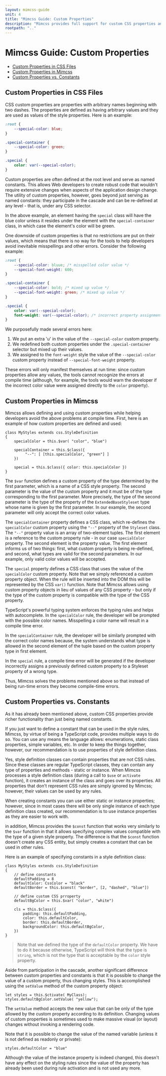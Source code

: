 ```yaml
---
layout: mimcss-guide
unit: 4
title: "Mimcss Guide: Custom Properties"
description: "Mimcss provides full support for custom CSS properties and allows assigning types to them to ensure type-safety."
rootpath: ".."
---
```


# Mimcss Guide: Custom Properties

* [Custom Properties in CSS Files](#custom-properties-in-css-files)
* [Custom Properties in Mimcss](#custom-properties-in-mimcss)
* [Custom Properties vs. Constants](#custom-properties-vs.-constants)

## Custom Properties in CSS Files
CSS custom properties are properties with arbitrary names beginning with two dashes. The properties are defined as having arbitrary values and they are used as values of the style properties. Here is an example:

```css
:root {
    --special-color: blue;
}

.special-container {
    --special-color: green;
}

.special {
    color: var(--special-color);
}
```

Custom properties are often defined at the root level and serve as named constants. This allows Web developers to create robust code that wouldn't require extensive changes when aspects of the application design change. The utility of custom properties, however, goes beyond just serving as named constants: they participate in the cascade and can be re-defined at any level - that is, under any CSS selector.

In the above example, an element having the `special` class will have the blue color unless it resides under the element with the  `special-container` class, in which case the element's color will be green.

One downside of custom properties is that no restrictions are put on their values, which means that there is no way for the tools to help developers avoid inevitable misspellings and other errors. Consider the following example:

```css
:root {
    --special-color: bluue; /* misspelled color value */
    --special-font-weight: 600;
}

.special-container {
    --special-color: bold; /* mixed up value */
    --special-font-weight: green; /* mixed up value */
}

.special {
    color: var(--special-color);
    font-weight: var(--special-color); /* incorrect property assignment - wrong type */
}
```

We purposefully made several errors here:
1. We put an extra 'u' in the value of the `--special-color` custom property.
1. We redefined both custom properties under the `.special-container` selector but mixed up their values.
1. We assigned to the `font-weight` style the value of the `--special-color` custom property instead of `--special-font-weight` property.

These errors will only manifest themselves at run time: since custom properties allow any values, the tools cannot recognize the errors at compile time (although, for example, the tools would warn the developer if the incorrect color value were assigned directly to the `color` property).

## Custom Properties in Mimcss
Mimcss allows defining and using custom properties while helping developers avoid the above problems at compile time. First, here is an example of how custom properties are defined and used:

```tsx
class MyStyles extends css.StyleDefinition
{
    specialColor = this.$var( "color", "blue")

    specialContainer = this.$class({
         "--": [ [this.specialColor, "green"] ]
    })

    special = this.$class({ color: this.specialColor })
}
```

The `$var` function defines a custom property of the type determined by the first parameter, which is a name of a CSS style property. The second parameter is the value of the custom property and it must be of the type corresponding to the first parameter. More precisely, the type of the second parameter is the type of the property of the `ExtendedBaseStyleset` type whose name is given by the first parameter. In our example, the second parameter will only accept the correct color values.

The `specialContainer` property defines a CSS class, which re-defines the `specialColor` custom property using the `"--"` property of the `Styleset` class. The `"--"` property value is an array of two-element tuples. The first element is a reference to the custom property rule - in our case `specialColor` property. The second element is the property value. The first element informs us of two things: first, what custom property is being re-defined, and second, what types are valid for the second parameters. In our example, only valid color values will be accepted.

The `special` property defines a CSS class that uses the value of the `specialColor` custom property. Note that we simply referenced a custom property object. When the rule will be inserted into the DOM this will be represented by the CSS `var()` function. Note that Mimcss allows using custom property objects in lieu of values of any CSS property - but only if the type of the custom property is compatible with the type of the CSS property.

TypeScript's powerful typing system enforces the typing rules and helps with autocomplete. In the `specialColor` rule, the developer will be prompted with the possible color names. Misspelling a color name will result in a compile time error.

In the `specialContainer` rule, the developer will be similarly prompted with the correct color names because, the system understands what type is allowed in the second element of the tuple based on the custom property type in first element.

In the `special` rule, a compile time error will be generated if the developer incorrectly assigns a previously defined custom property to a Styleset property of a wrong type.

Thus, Mimcss solves the problems mentioned above so that instead of being run-time errors they become compile-time errors.

## Custom Properties vs. Constants
As it has already been mentioned above, custom CSS properties provide richer functionality than just being named constants.

If you just want to define a constant that can be used in the style rules, Mimcss, by virtue of being a TypeScript code, provides multiple ways to do so. You can use any means the language allows: enumerations, static class properties, simple variables, etc. In order to keep the things together, however, our recommendation is to use properties of style definition class.

Yes, style definition classes can contain properties that are not CSS rules. Since these classes are regular TypeScript classes, they can contain any type of properties and methods - static or instance. When Mimcss processes a style definition class (during a call to `$use` or `activate` function), it creates an instance of the class and goes over its properties. All properties that don't represent CSS rules are simply ignored by Mimcss; however, their values can be used by any rules.

When creating constants you can use either static or instance properties; however, since in most cases there will be only single instance of each type definition class created, our recommendation is to use instance properties as they are easier to work with.

in addition, Mimcss provides the `$const` function that works very similarly to the `$var` function in that it allows specifying complex values compatible with the type of a given style property. The difference is that the `$const` function doesn't create any CSS entity, but simply creates a constant that can be used in other rules.

Here is an example of specifying constants in a style definition class:

```tsx
class MyStyles extends css.StyleDefinition
{
    // define constants
    defaultPadding = 8
    defaultColor: CssColor = "black"
    defaultBorder = this.$const( "border", [2, "dashed", "blue"])

    // define custom CSS prroperty
    defaultBgColor = this.$var( "color", "white")

    cls = this.$class({
        padding: this.defaultPadding,
        color: this.defaultColor,
        border: this.defaultBorder,
        backgroundColor: this.defaultBgColor,
    })
}
```

> Note that we defined the type of the `defaultColor` property. We have to do it because otherwise, TypeScript will think that the type is `string`, which is not the type that is acceptable by the `color` style property.

Aside from participation in the cascade, another significant difference between custom properties and constants is that it is possible to change the value of a custom property, thus changing styles. This is accomplished using the `setValue` method of the custom property object:

```tsx
let styles = this.$ctivate( MyClass);
styles.defaultBgColor.setValue( "yellow");

```

The `setValue` method accepts the new value that can be only of the type allowed by the custom property according to its definition. Changing values of custom properties is sometimes used to make massive visual (or layout) changes without invoking a rendering code.

Note that it is possible to change the value of the named variable (unless it is not defined as readonly or private):

```tsx
styles.defaultColor = "blue"
```

Although the value of the instance property is indeed changed, this doesn't have any effect on the styling rules since the value of the property has already been used during rule activation and is not used any more.




